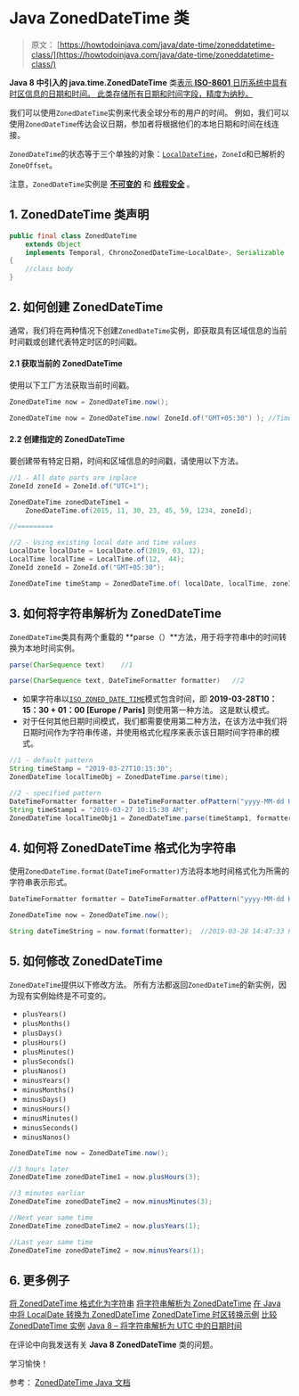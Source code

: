 # Java ZonedDateTime 类

> 原文： [https://howtodoinjava.com/java/date-time/zoneddatetime-class/](https://howtodoinjava.com/java/date-time/zoneddatetime-class/)

**Java 8 中引入的 java.time.ZonedDateTime** 类[表示 **ISO-8601** 日历系统中具有时区信息的日期和时间。 此类存储所有日期和时间字段，精度为纳秒。](https://howtodoinjava.com/java8/date-and-time-api-changes-in-java-8-lambda/)

我们可以使用`ZonedDateTime`实例来代表全球分布的用户的时间。 例如，我们可以使用`ZonedDateTime`传达会议日期，参加者将根据他们的本地日期和时间在线连接。

`ZonedDateTime`的状态等于三个单独的对象：[`LocalDateTime`](https://howtodoinjava.com/java/java-localdatetime-class/)，`ZoneId`和已解析的`ZoneOffset`。

注意，`ZonedDateTime`实例是 [**不可变的**](https://howtodoinjava.com/java/basics/how-to-make-a-java-class-immutable/) 和 [**线程安全**](https://howtodoinjava.com/java/multi-threading/what-is-thread-safety/) 。

## 1\. ZonedDateTime 类声明

```java
public final class ZonedDateTime
	extends Object
	implements Temporal, ChronoZonedDateTime<LocalDate>, Serializable
{
	//class body
}

```

## 2\. 如何创建 ZonedDateTime

通常，我们将在两种情况下创建`ZonedDateTime`实例，即获取具有区域信息的当前时间戳或创建代表特定时区的时间戳。

#### 2.1 获取当前的 ZonedDateTime

使用以下工厂方法获取当前时间戳。

```java
ZonedDateTime now = ZonedDateTime.now();

ZonedDateTime now = ZonedDateTime.now( ZoneId.of("GMT+05:30") ); //Time in IST

```

#### 2.2 创建指定的 ZonedDateTime

要创建带有特定日期，时间和区域信息的时间戳，请使用以下方法。

```java
//1 - All date parts are inplace
ZoneId zoneId = ZoneId.of("UTC+1");

ZonedDateTime zonedDateTime1 =
    ZonedDateTime.of(2015, 11, 30, 23, 45, 59, 1234, zoneId);

//=========

//2 - Using existing local date and time values 
LocalDate localDate = LocalDate.of(2019, 03, 12);
LocalTime localTime = LocalTime.of(12,  44);
ZoneId zoneId = ZoneId.of("GMT+05:30");

ZonedDateTime timeStamp = ZonedDateTime.of( localDate, localTime, zoneId );

```

## 3\. 如何将字符串解析为 ZonedDateTime

`ZonedDateTime`类具有两个重载的 **parse（）**方法，用于将字符串中的时间转换为本地时间实例。

```java
parse(CharSequence text)	//1

parse(CharSequence text, DateTimeFormatter formatter)	//2

```

*   如果字符串以[`ISO_ZONED_DATE_TIME`](https://docs.oracle.com/javase/8/docs/api/java/time/format/DateTimeFormatter.html#ISO_ZONED_DATE_TIME)模式包含时间，即 **2019-03-28T10：15：30 + 01：00 [Europe / Paris]** 则使用第一种方法。 这是默认模式。
*   对于任何其他日期时间模式，我们都需要使用第二种方法，在该方法中我们将日期时间作为字符串传递，并使用格式化程序来表示该日期时间字符串的模式。

```java
//1 - default pattern
String timeStamp = "2019-03-27T10:15:30";
ZonedDateTime localTimeObj = ZonedDateTime.parse(time);

//2 - specified pattern
DateTimeFormatter formatter = DateTimeFormatter.ofPattern("yyyy-MM-dd HH:mm:ss a");
String timeStamp1 = "2019-03-27 10:15:30 AM";
ZonedDateTime localTimeObj1 = ZonedDateTime.parse(timeStamp1, formatter);

```

## 4\. 如何将 ZonedDateTime 格式化为字符串

使用`ZonedDateTime.format(DateTimeFormatter)`方法将本地时间格式化为所需的字符串表示形式。

```java
DateTimeFormatter formatter = DateTimeFormatter.ofPattern("yyyy-MM-dd HH:mm:ss a");

ZonedDateTime now = ZonedDateTime.now();

String dateTimeString = now.format(formatter);	//2019-03-28 14:47:33 PM

```

## 5\. 如何修改 ZonedDateTime

`ZonedDateTime`提供以下修改方法。 所有方法都返回`ZonedDateTime`的新实例，因为现有实例始终是不可变的。

*   `plusYears()`
*   `plusMonths()`
*   `plusDays()`
*   `plusHours()`
*   `plusMinutes()`
*   `plusSeconds()`
*   `plusNanos()`
*   `minusYears()`
*   `minusMonths()`
*   `minusDays()`
*   `minusHours()`
*   `minusMinutes()`
*   `minusSeconds()`
*   `minusNanos()`

```java
ZonedDateTime now = ZonedDateTime.now();

//3 hours later
ZonedDateTime zonedDateTime1 = now.plusHours(3);	

//3 minutes earliar
ZonedDateTime zonedDateTime2 = now.minusMinutes(3);

//Next year same time
ZonedDateTime zonedDateTime2 = now.plusYears(1);

//Last year same time
ZonedDateTime zonedDateTime2 = now.minusYears(1);

```

## 6\. 更多例子

[将 ZonedDateTime 格式化为字符串](https://howtodoinjava.com/java/date-time/format-zoneddatetime/)
[将字符串解析为 ZonedDateTime](https://howtodoinjava.com/java/date-time/zoneddatetime-parse/)
[在 Java 中将 LocalDate 转换为 ZonedDateTime](https://howtodoinjava.com/java/date-time/localdate-zoneddatetime-conversion/)
[ZonedDateTime 时区转换示例](https://howtodoinjava.com/java/date-time/convert-date-between-timezones/)
[比较 ZonedDateTime 实例](https://howtodoinjava.com/java/date-time/zoneddatetime-comparison/)
[Java 8 – 将字符串解析为 UTC 中的日期时间](https://howtodoinjava.com/java8/parse-string-to-date-time-utc-gmt/)

在评论中向我发送有关 **Java 8 ZonedDateTime** 类的问题。

学习愉快！

参考： [ZonedDateTime Java 文档](https://docs.oracle.com/javase/8/docs/api/java/time/ZonedDateTime.html)